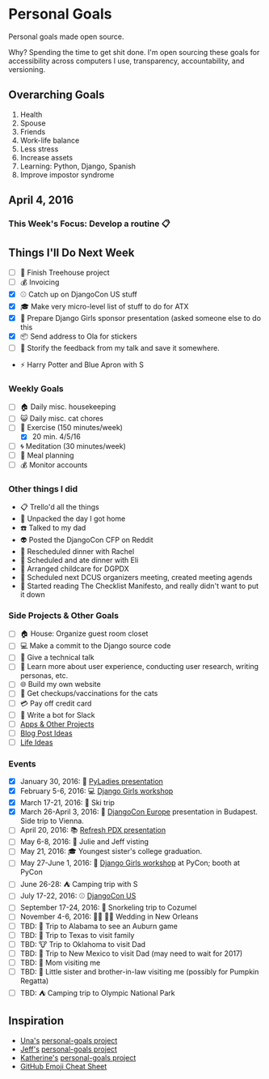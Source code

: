 
# Personal Goals

Personal goals made open source.

Why? Spending the time to get shit done. I'm open sourcing these goals for accessibility across computers I use, transparency, accountability, and versioning.

## Overarching Goals

1. Health
2. Spouse
2. Friends 
1. Work-life balance 
1. Less stress
1. Increase assets 
1. Learning: Python, Django, Spanish
3. Improve impostor syndrome

## April 4, 2016

### This Week's Focus:  Develop a routine :clipboard:

## Things I'll Do Next Week
- [ ] :deciduous_tree: Finish Treehouse project 
- [ ] :moneybag: Invoicing 
- [x] :baseball: Catch up on DjangoCon US stuff 
- [x] :mortar_board: Make very micro-level list of stuff to do for ATX 
- [x] :money_with_wings: Prepare Django Girls sponsor presentation (asked someone else to do this
- [x] :package: Send address to Ola for stickers  
- [ ] :thought_balloon: Storify the feedback from my talk and save it somewhere. 
- :zap: Harry Potter and Blue Apron with S 

### Weekly Goals 

- [ ] :house: Daily misc. housekeeping
- [ ] :smiley_cat: Daily misc. cat chores
- [ ] :shoe: Exercise (150 minutes/week) 
  - [x] 20 min. 4/5/16
- [ ] :cyclone: Meditation (30 minutes/week) 
- [ ] :fork_and_knife: Meal planning
- [ ] :moneybag: Monitor accounts 

### Other things I did 
- :clipboard: Trello'd all the things 
- :handbag: Unpacked the day I got home 
- :telephone: Talked to my dad 
- :alien: Posted the DjangoCon CFP on Reddit
- :curry: Rescheduled dinner with Rachel 
- :pizza: Scheduled and ate dinner with Eli 
- :baby: Arranged childcare for DGPDX 
- :calendar: Scheduled next DCUS organizers meeting, created meeting agends 
- :book: Started reading The Checklist Manifesto, and really didn't want to put it down


### Side Projects & Other Goals

- [ ] :house: House: Organize guest room closet
- [ ] :computer: Make a commit to the Django source code 
- [ ] :wrench: Give a technical talk 
- [ ] :dancers: Learn more about user experience, conducting user research, writing personas, etc. 
- [ ] :globe_with_meridians: Build my own website
- [ ] :syringe: Get checkups/vaccinations for the cats 
- [ ] :credit_card: Pay off credit card 
- [ ] :older_woman: Write a bot for Slack 
- [ ] [Apps & Other Projects](ideas/app-ideas.md)
- [ ] [Blog Post Ideas](ideas/blog-ideas.md)
- [ ] [Life Ideas](ideas/life-ideas.md)

### Events 
- [x] January 30, 2016: :microphone: [PyLadies presentation](https://www.youtube.com/watch?v=OAQAXVU1jIo)
- [x] February 5-6, 2016: :computer: [Django Girls workshop](https://djangogirls.org/portland/)
- [x] March 17-21, 2016: :ski: Ski trip 
- [x] March 26-April 3, 2016: :european_castle: [DjangoCon Europe](https://djangocon.eu/) presentation in Budapest. Side trip to Vienna.
- [ ] April 20, 2016: :books: [Refresh PDX presentation](http://rfrshpdx.org/jane-austen-on-python-tips-from-an-english-major-on-writing-better-code/)
- [ ] May 6-8, 2016: :couple: Julie and Jeff visting
- [ ] May 21, 2016: :mortar_board: Youngest sister's college graduation. 
- [ ] May 27-June 1, 2016: :love_letter: [Django Girls workshop](https://djangogirls.org/pycon/) at PyCon; booth at PyCon
- [ ] June 26-28: :tent: Camping trip with S 
- [ ] July 17-22, 2016: :baseball: [DjangoCon US](https://2016.djangocon.us/) 
- [ ] September 17-24, 2016: :tropical_fish: Snorkeling trip to Cozumel 
- [ ] November 4-6, 2016: :bride_with_veil: :bride_with_veil: Wedding in New Orleans
- [ ] TBD: :football: Trip to Alabama to see an Auburn game 
- [ ] TBD: :star2: Trip to Texas to visit family 
- [ ] TBD: :cow: Trip to Oklahoma to visit Dad 
- [ ] TBD: :sunrise_over_mountains: Trip to New Mexico to visit Dad (may need to wait for 2017) 
- [ ] TBD: :woman: Mom visiting me 
- [ ] TBD: :jack_o_lantern: Little sister and brother-in-law visiting me (possibly for Pumpkin Regatta)
- [ ] TBD: :tent: Camping trip to Olympic National Park 

## Inspiration

- [Una's](https://github.com/una) [personal-goals project](https://github.com/una/personal-goals)
- [Jeff's](https://github.com/jefftriplett) [personal-goals project](https://github.com/jefftriplett/personal-goals) 
- [Katherine's](https://github.com/KatherineMichel) [personal-goals project](https://github.com/KatherineMichel/personal-goals)
- [GitHub Emoji Cheat Sheet](http://www.emoji-cheat-sheet.com/) 
